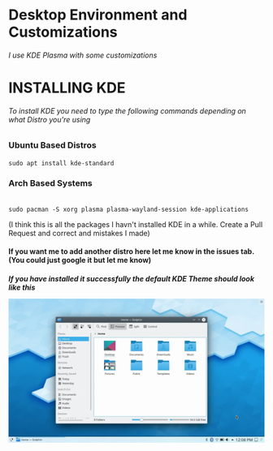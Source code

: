 # Desktop Environment and Customizations

<h6> I use KDE Plasma with some customizations </h6>

# INSTALLING KDE
<h6> To install KDE you need to type the following commands depending on what Distro you're using </h6>

<h3> Ubuntu Based Distros </h3>

```
sudo apt install kde-standard
```

<h3> Arch Based Systems </h3>

```

sudo pacman -S xorg plasma plasma-wayland-session kde-applications
```

(I think this is all the packages I havn't installed KDE in a while. Create a Pull Request and correct and mistakes I made)

<h4> If you want me to add another distro here let me know in the issues tab. (You could just google it but let me know)

<h5> If you have installed it successfully the default KDE Theme should look like this

![kdedesktop](assets/images/kdedesktop.png)
